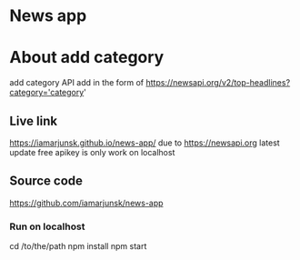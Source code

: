 # News app

# About add category
add category API add in the form of
https://newsapi.org/v2/top-headlines?category='category'

## Live link
https://iamarjunsk.github.io/news-app/
due to https://newsapi.org latest update free apikey is only work on localhost
## Source code
https://github.com/iamarjunsk/news-app

### Run on localhost
cd /to/the/path
npm install
npm start